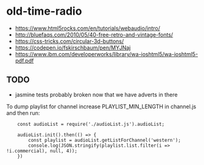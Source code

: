 # old-time-radio

* https://www.html5rocks.com/en/tutorials/webaudio/intro/
* http://bluefaqs.com/2010/05/40-free-retro-and-vintage-fonts/
* https://css-tricks.com/circular-3d-buttons/
* https://codepen.io/fskirschbaum/pen/MYJNaj
* https://www.ibm.com/developerworks/library/wa-ioshtml5/wa-ioshtml5-pdf.pdf

## TODO
* jasmine tests probably broken now that we have adverts in there


To dump playlist for channel increase PLAYLIST_MIN_LENGTH in channel.js and then run:
```
    const audioList = require('./audioList.js').audioList;
    
    audioList.init().then(() => {
        const playlist = audioList.getListForChannel('western');
        console.log(JSON.stringify(playlist.list.filter(i => !i.commercial), null, 4));
    })
```